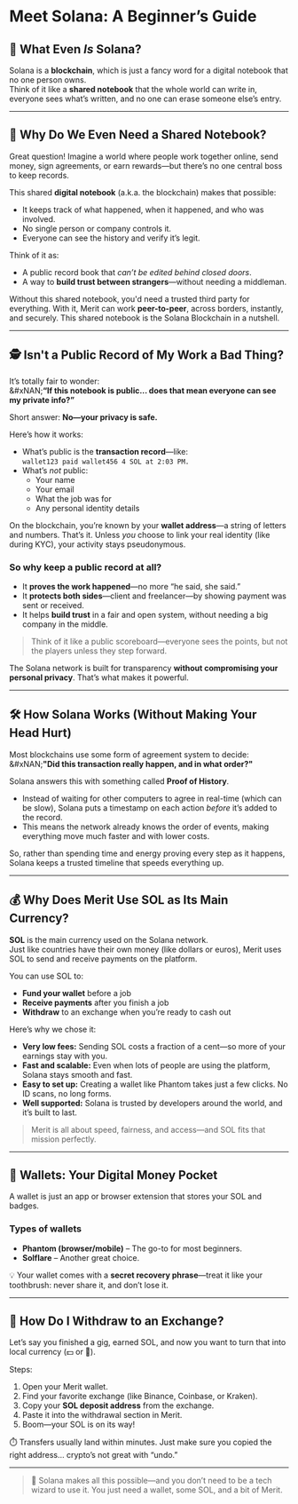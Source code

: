 # Meet Solana: A Beginner’s Guide

## 🚀 What Even _Is_ Solana?

Solana is a **blockchain**, which is just a fancy word for a digital notebook that no one person owns.\
Think of it like a **shared notebook** that the whole world can write in, everyone sees what’s written, and no one can erase someone else’s entry.

***

## 🧾 Why Do We Even Need a Shared Notebook?

Great question! Imagine a world where people work together online, send money, sign agreements, or earn rewards—but there’s no one central boss to keep records.

This shared **digital notebook** (a.k.a. the blockchain) makes that possible:

* It keeps track of what happened, when it happened, and who was involved.
* No single person or company controls it.
* Everyone can see the history and verify it’s legit.

Think of it as:

* A public record book that _can’t be edited behind closed doors_.
* A way to **build trust between strangers**—without needing a middleman.

Without this shared notebook, you'd need a trusted third party for everything. With it, Merit can work **peer-to-peer**, across borders, instantly, and securely. This shared notebook is the Solana Blockchain in a nutshell.

***

## 🕵️ Isn't a Public Record of My Work a Bad Thing?

It’s totally fair to wonder:\
&#xNAN;**“If this notebook is public... does that mean everyone can see my private info?”**

Short answer: **No—your privacy is safe.**

Here’s how it works:

* What’s public is the **transaction record**—like:\
  `wallet123 paid wallet456 4 SOL at 2:03 PM.`
* What’s _not_ public:
  * Your name
  * Your email
  * What the job was for
  * Any personal identity details

On the blockchain, you’re known by your **wallet address**—a string of letters and numbers. That’s it. Unless _you_ choose to link your real identity (like during KYC), your activity stays pseudonymous.

### So why keep a public record at all?

* It **proves the work happened**—no more “he said, she said.”
* It **protects both sides**—client and freelancer—by showing payment was sent or received.
* It helps **build trust** in a fair and open system, without needing a big company in the middle.

> Think of it like a public scoreboard—everyone sees the points, but not the players unless they step forward.

The Solana network is built for transparency **without compromising your personal privacy**. That’s what makes it powerful.

***

## 🛠️ How Solana Works (Without Making Your Head Hurt)

Most blockchains use some form of agreement system to decide:\
&#xNAN;**"Did this transaction really happen, and in what order?"**

Solana answers this with something called **Proof of History**.

* Instead of waiting for other computers to agree in real-time (which can be slow), Solana puts a timestamp on each action _before_ it’s added to the record.
* This means the network already knows the order of events, making everything move much faster and with lower costs.

So, rather than spending time and energy proving every step as it happens, Solana keeps a trusted timeline that speeds everything up.

***

## 💰 Why Does Merit Use SOL as Its Main Currency?

**SOL** is the main currency used on the Solana network.\
Just like countries have their own money (like dollars or euros), Merit uses SOL to send and receive payments on the platform.

You can use SOL to:

* **Fund your wallet** before a job
* **Receive payments** after you finish a job
* **Withdraw** to an exchange when you’re ready to cash out

Here’s why we chose it:

* **Very low fees:** Sending SOL costs a fraction of a cent—so more of your earnings stay with you.
* **Fast and scalable:** Even when lots of people are using the platform, Solana stays smooth and fast.
* **Easy to set up:** Creating a wallet like Phantom takes just a few clicks. No ID scans, no long forms.
* **Well supported:** Solana is trusted by developers around the world, and it’s built to last.

> Merit is all about speed, fairness, and access—and SOL fits that mission perfectly.

***

## 👜 Wallets: Your Digital Money Pocket

A wallet is just an app or browser extension that stores your SOL and badges.

### Types of wallets

* **Phantom (browser/mobile)** – The go-to for most beginners.
* **Solflare** – Another great choice.

💡 Your wallet comes with a **secret recovery phrase**—treat it like your toothbrush: never share it, and don’t lose it.

***

## 💸 How Do I Withdraw to an Exchange?

Let’s say you finished a gig, earned SOL, and now you want to turn that into local currency (💵 or 🧀).

Steps:

1. Open your Merit wallet.
2. Find your favorite exchange (like Binance, Coinbase, or Kraken).
3. Copy your **SOL deposit address** from the exchange.
4. Paste it into the withdrawal section in Merit.
5. Boom—your SOL is on its way!

⏱️ Transfers usually land within minutes. Just make sure you copied the right address… crypto’s not great with “undo.”

***

> 🥳 Solana makes all this possible—and you don’t need to be a tech wizard to use it. You just need a wallet, some SOL, and a bit of Merit.
